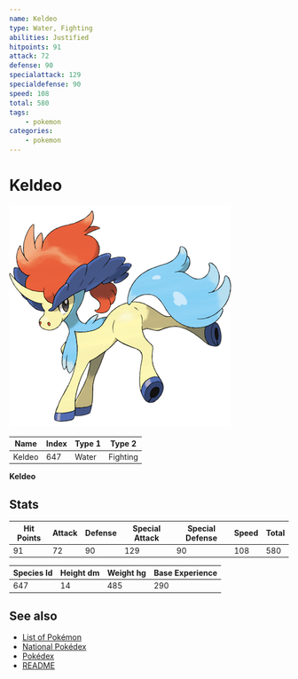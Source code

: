 ```yaml
---
name: Keldeo
type: Water, Fighting
abilities: Justified
hitpoints: 91
attack: 72
defense: 90
specialattack: 129
specialdefense: 90
speed: 108
total: 580
tags:
    - pokemon
categories:
    - pokemon
---
```


# Keldeo


![Keldeo](images/647.png)

| **Name** | **Index** | **Type 1** | **Type 2** |
|----|----|----|----|
| Keldeo | 647 | Water | Fighting  |

**Keldeo** 


## Stats

| **Hit Points** | **Attack** | **Defense** | **Special Attack** | **Special Defense** | **Speed** | **Total** |
|----------------|------------|-------------|--------------------|---------------------|-----------|-----------|
| 91 | 72 | 90 | 129 | 90 | 108 | 580 |


| **Species Id** | **Height dm** | **Weight hg** | **Base Experience** |
|----------------|------------|------------|---------------------|
| 647 | 14 | 485 | 290 |

## See also

- [List of Pokémon](../pokemon.md)
- [National Pokédex](../national_pokedex.md)
- [Pokédex](../pokedex.md)
- [README](../README.md)
